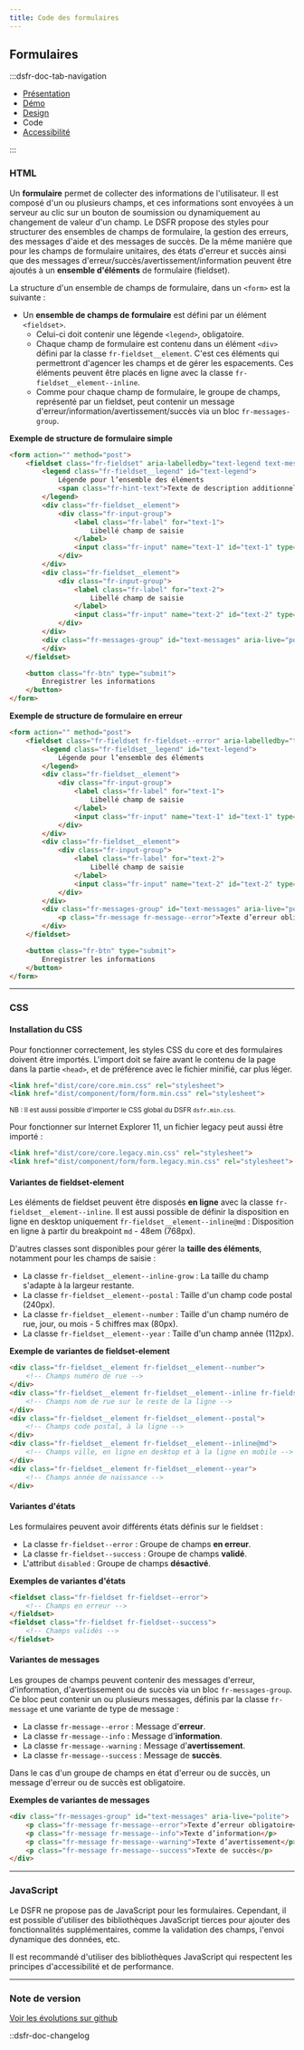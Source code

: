 ```yaml
---
title: Code des formulaires
---
```


## Formulaires

:::dsfr-doc-tab-navigation

- [Présentation](../index.md)
- [Démo](../demo/index.md)
- [Design](../design/index.md)
- Code
- [Accessibilité](../accessibility/index.md)

:::

### HTML

Un **formulaire** permet de collecter des informations de l'utilisateur. Il est composé d'un ou plusieurs champs, et ces informations sont envoyées à un serveur au clic sur un bouton de soumission ou dynamiquement au changement de valeur d'un champ.
Le DSFR propose des styles pour structurer des ensembles de champs de formulaire, la gestion des erreurs, des messages d'aide et des messages de succès.
De la même manière que pour les champs de formulaire unitaires, des états d'erreur et succès ainsi que des messages d'erreur/succès/avertissement/information peuvent être ajoutés à un **ensemble d'éléments** de formulaire (fieldset).

La structure d'un ensemble de champs de formulaire, dans un `<form>` est la suivante :

- Un **ensemble de champs de formulaire** est défini par un élément `<fieldset>`.
  - Celui-ci doit contenir une légende `<legend>`, obligatoire.
  - Chaque champ de formulaire est contenu dans un élément `<div>` défini par la classe `fr-fieldset__element`. C'est ces éléments qui permettront d'agencer les champs et de gérer les espacements. Ces éléments peuvent être placés en ligne avec la classe `fr-fieldset__element--inline`.
  - Comme pour chaque champ de formulaire, le groupe de champs, représenté par un fieldset, peut contenir un message d'erreur/information/avertissement/succès via un bloc `fr-messages-group`.

**Exemple de structure de formulaire simple**

```html
<form action="" method="post">
    <fieldset class="fr-fieldset" aria-labelledby="text-legend text-messages">
        <legend class="fr-fieldset__legend" id="text-legend">
            Légende pour l’ensemble des éléments
            <span class="fr-hint-text">Texte de description additionnel</span>
        </legend>
        <div class="fr-fieldset__element">
            <div class="fr-input-group">
                <label class="fr-label" for="text-1">
                    Libellé champ de saisie
                </label>
                <input class="fr-input" name="text-1" id="text-1" type="text">
            </div>
        </div>
        <div class="fr-fieldset__element">
            <div class="fr-input-group">
                <label class="fr-label" for="text-2">
                    Libellé champ de saisie
                </label>
                <input class="fr-input" name="text-2" id="text-2" type="text">
            </div>
        </div>
        <div class="fr-messages-group" id="text-messages" aria-live="polite">
        </div>
    </fieldset>

    <button class="fr-btn" type="submit">
        Enregistrer les informations
    </button>
</form>
```

**Exemple de structure de formulaire en erreur**

```html
<form action="" method="post">
    <fieldset class="fr-fieldset fr-fieldset--error" aria-labelledby="text-legend text-messages">
        <legend class="fr-fieldset__legend" id="text-legend">
            Légende pour l’ensemble des éléments
        </legend>
        <div class="fr-fieldset__element">
            <div class="fr-input-group">
                <label class="fr-label" for="text-1">
                    Libellé champ de saisie
                </label>
                <input class="fr-input" name="text-1" id="text-1" type="text">
            </div>
        </div>
        <div class="fr-fieldset__element">
            <div class="fr-input-group">
                <label class="fr-label" for="text-2">
                    Libellé champ de saisie
                </label>
                <input class="fr-input" name="text-2" id="text-2" type="text">
            </div>
        </div>
        <div class="fr-messages-group" id="text-messages" aria-live="polite">
            <p class="fr-message fr-message--error">Texte d’erreur obligatoire</p>
        </div>
    </fieldset>

    <button class="fr-btn" type="submit">
        Enregistrer les informations
    </button>
</form>
```

---

### CSS

#### Installation du CSS

Pour fonctionner correctement, les styles CSS du core et des formulaires doivent être importés.
L'import doit se faire avant le contenu de la page dans la partie `<head>`, et de préférence avec le fichier minifié, car plus léger.

```html
<link href="dist/core/core.min.css" rel="stylesheet">
<link href="dist/component/form/form.min.css" rel="stylesheet">
```

<small>NB : Il est aussi possible d'importer le CSS global du DSFR `dsfr.min.css`.</small>

Pour fonctionner sur Internet Explorer 11, un fichier legacy peut aussi être importé :

```html
<link href="dist/core/core.legacy.min.css" rel="stylesheet">
<link href="dist/component/form/form.legacy.min.css" rel="stylesheet">
```

#### Variantes de fieldset-element

Les éléments de fieldset peuvent être disposés **en ligne** avec la classe `fr-fieldset__element--inline`.
Il est aussi possible de définir la disposition en ligne en desktop uniquement `fr-fieldset__element--inline@md` : Disposition en ligne à partir du breakpoint `md` - 48em (768px).

D'autres classes sont disponibles pour gérer la **taille des éléments**, notamment pour les champs de saisie :

- La classe `fr-fieldset__element--inline-grow` : La taille du champ s'adapte à la largeur restante.
- La classe `fr-fieldset__element--postal` : Taille d'un champ code postal (240px).
- La classe `fr-fieldset__element--number` : Taille d'un champ numéro de rue, jour, ou mois - 5 chiffres max (80px).
- La classe `fr-fieldset__element--year` : Taille d'un champ année (112px).

**Exemple de variantes de fieldset-element**

```html
<div class="fr-fieldset__element fr-fieldset__element--number">
    <!-- Champs numéro de rue -->
</div>
<div class="fr-fieldset__element fr-fieldset__element--inline fr-fieldset__element--inline-grow">
    <!-- Champs nom de rue sur le reste de la ligne -->
</div>
<div class="fr-fieldset__element fr-fieldset__element--postal">
    <!-- Champs code postal, à la ligne -->
</div>
<div class="fr-fieldset__element fr-fieldset__element--inline@md">
    <!-- Champs ville, en ligne en desktop et à la ligne en mobile -->
</div>
<div class="fr-fieldset__element fr-fieldset__element--year">
    <!-- Champs année de naissance -->
</div>
```

#### Variantes d'états

Les formulaires peuvent avoir différents états définis sur le fieldset :

- La classe `fr-fieldset--error` : Groupe de champs **en erreur**.
- La classe `fr-fieldset--success` : Groupe de champs **validé**.
- L'attribut `disabled` : Groupe de champs **désactivé**.

**Exemples de variantes d'états**

```html
<fieldset class="fr-fieldset fr-fieldset--error">
    <!-- Champs en erreur -->
</fieldset>
<fieldset class="fr-fieldset fr-fieldset--success">
    <!-- Champs validés -->
</fieldset>
```

#### Variantes de messages

Les groupes de champs peuvent contenir des messages d'erreur, d'information, d'avertissement ou de succès via un bloc `fr-messages-group`.
Ce bloc peut contenir un ou plusieurs messages, définis par la classe `fr-message` et une variante de type de message :

- La classe `fr-message--error` : Message d'**erreur**.
- La classe `fr-message--info` : Message d'**information**.
- La classe `fr-message--warning` : Message d'**avertissement**.
- La classe `fr-message--success` : Message de **succès**.

Dans le cas d'un groupe de champs en état d'erreur ou de succès, un message d'erreur ou de succès est obligatoire.

**Exemples de variantes de messages**

```html
<div class="fr-messages-group" id="text-messages" aria-live="polite">
    <p class="fr-message fr-message--error">Texte d’erreur obligatoire</p>
    <p class="fr-message fr-message--info">Texte d’information</p>
    <p class="fr-message fr-message--warning">Texte d’avertissement</p>
    <p class="fr-message fr-message--success">Texte de succès</p>
</div>
```

---

### JavaScript

Le DSFR ne propose pas de JavaScript pour les formulaires. Cependant, il est possible d'utiliser des bibliothèques JavaScript tierces pour ajouter des fonctionnalités supplémentaires, comme la validation des champs, l'envoi dynamique des données, etc.

Il est recommandé d'utiliser des bibliothèques JavaScript qui respectent les principes d'accessibilité et de performance.

---

### Note de version

[Voir les évolutions sur github](https://github.com/GouvernementFR/dsfr/pulls?q=is%3Apr+is%3Aclosed+is%3Amerged+form+)

::dsfr-doc-changelog
